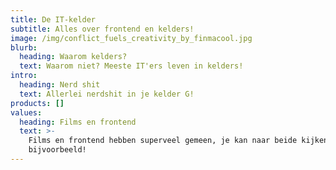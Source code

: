 ```yaml
---
title: De IT-kelder
subtitle: Alles over frontend en kelders!
image: /img/conflict_fuels_creativity_by_finmacool.jpg
blurb:
  heading: Waarom kelders?
  text: Waarom niet? Meeste IT'ers leven in kelders!
intro:
  heading: Nerd shit
  text: Allerlei nerdshit in je kelder G!
products: []
values:
  heading: Films en frontend
  text: >-
    Films en frontend hebben superveel gemeen, je kan naar beide kijken
    bijvoorbeeld!
---
```


